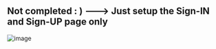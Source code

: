 <h2>Not completed : ) ---> Just setup the Sign-IN and Sign-UP page only</h2>

![image](https://github.com/user-attachments/assets/898fef0e-5098-4100-bb7f-b4905dc615ab)
